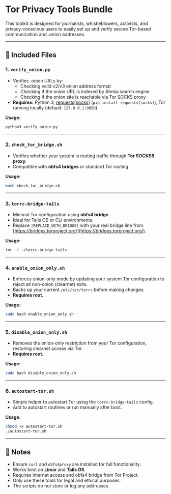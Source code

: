 
# Tor Privacy Tools Bundle

This toolkit is designed for journalists, whistleblowers, activists, and privacy-conscious users to easily set up and verify secure Tor-based communication and .onion addresses.

---

## 🔧 Included Files

### 1. `verify_onion.py`
- Verifies .onion URLs by:
  - Checking valid v2/v3 onion address format
  - Checking if the onion URL is indexed by Ahmia search engine
  - Checking if the onion site is reachable via Tor SOCKS proxy
- **Requires:** Python 3, [requests[socks]](https://pypi.org/project/requests/) (`pip install requests[socks]`), Tor running locally (default: `127.0.0.1:9050`)

**Usage:**
```bash
python3 verify_onion.py
```

---

### 2. `check_tor_bridge.sh`
- Verifies whether your system is routing traffic through **Tor SOCKS5 proxy**.
- Compatible with **obfs4 bridges** or standard Tor routing.

**Usage:**
```bash
bash check_tor_bridge.sh
```

---

### 3. `torrc-bridge-tails`
- Minimal Tor configuration using **obfs4 bridge**.
- Ideal for Tails OS or CLI environments.
- Replace `[REPLACE_WITH_BRIDGE]` with your real bridge line from [https://bridges.torproject.org/](https://bridges.torproject.org/).

**Usage:**
```bash
tor -f ~/torrc-bridge-tails
```

---


### 4. `enable_onion_only.sh`
- Enforces onion-only mode by updating your system Tor configuration to reject all non-onion (clearnet) exits.
- Backs up your current `/etc/tor/torrc` before making changes.
- **Requires root.**

**Usage:**
```bash
sudo bash enable_onion_only.sh
```

---

### 5. `disable_onion_only.sh`
- Removes the onion-only restriction from your Tor configuration, restoring clearnet access via Tor.
- **Requires root.**

**Usage:**
```bash
sudo bash disable_onion_only.sh
```

---

### 6. `autostart-tor.sh`
- Simple helper to autostart Tor using the `torrc-bridge-tails` config.
- Add to autostart routines or run manually after boot.

**Usage:**
```bash
chmod +x autostart-tor.sh
./autostart-tor.sh
```

---

## 📌 Notes

- Ensure `curl` and `obfs4proxy` are installed for full functionality.
- Works best on **Linux** and **Tails OS**.
- Requires internet access and obfs4 bridge from Tor Project.
- Only use these tools for legal and ethical purposes.
- The scripts do not store or log any addresses.
